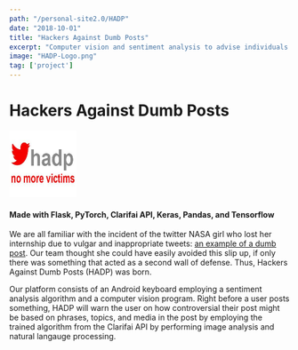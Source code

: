 ```yaml
---
path: "/personal-site2.0/HADP"
date: "2018-10-01"
title: "Hackers Against Dumb Posts"
excerpt: "Computer vision and sentiment analysis to advise individuals on their public postings"
image: "HADP-Logo.png"
tag: ['project']
---
```


# Hackers Against Dumb Posts

<img class="align-self-center mr-3" src="/img/HADP Logo" width="120" height="120" alt="HADP Logo">

#### Made with Flask, PyTorch, Clarifai API, Keras, Pandas, and Tensorflow

We are all familiar with the incident of the twitter NASA girl who lost her internship due to vulgar and inappropriate tweets: <a href="https://i.dailymail.co.uk/i/newpix/2018/08/23/10/4F5352F900000578-6090055-image-m-9_1535017175115.jpg">an example of a dumb post</a>. Our team thought she could have easily avoided this slip up, if only there was something that acted as a second wall of defense. Thus, Hackers Against Dumb Posts (HADP) was born.

Our platform consists of an Android keyboard employing a sentiment analysis algorithm and a computer vision program. Right before a user posts something, HADP will warn the user on how controversial their post might be based on phrases, topics, and media in the post by employing the trained algorithm from the Clarifai API by performing image analysis and natural langauge processing.

<a href="https://github.com/AmirYalamov/Surgeon-Helping-Hand"><i class="fab fa-github fa-2x"></a>
